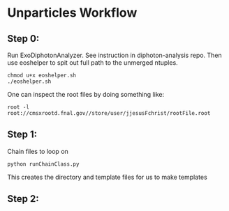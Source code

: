 # Unparticles Workflow

## Step 0:

Run ExoDiphotonAnalyzer. See instruction in diphoton-analysis repo.
Then use eoshelper to spit out full path to the unmerged ntuples.

```
chmod u+x eoshelper.sh
./eoshelper.sh
```

One can inspect the root files by doing something like:

```
root -l root://cmsxrootd.fnal.gov//store/user/jjesusFchrist/rootFile.root
```

## Step 1:

Chain files to loop on

```
python runChainClass.py
```

This creates the directory and template files for us to make templates

## Step 2:
